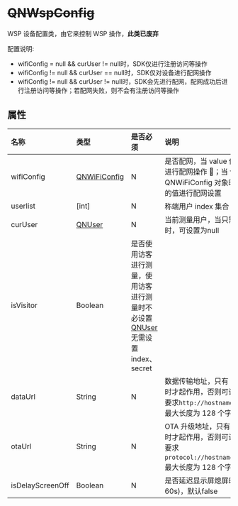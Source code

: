# ~~QNWspConfig~~

WSP 设备配置类，由它来控制 WSP 操作，**此类已废弃**

配置说明:

- wifiConfig = null && curUser != null时，SDK仅进行注册访问等操作
- wifiConfig != null && curUser == null时，SDK仅对设备进行配网操作
- wifiConfig != null && curUser != null时，SDK会先进行配网，配网成功后进行注册访问等操作；若配网失败，则不会有注册访问等操作


## 属性

| 名称        | 类型                             |  是否必须  | 说明                                                                                                                             |
| :---------- | :--------------------------------| :--------------------------------  | :------------------------------------------------------------------------------------------------------------------------------- |
| wifiConfig  | [QNWiFiConfig](./QNWiFiConfig.md) | N | 是否配网，当 value 值为 null 时，不进行配网操作 ；当 value 值为 QNWiFiConfig 对象时，根据对象中的值进行配网设置                  |
| userlist |  [int]                         | N | 称端用户 index 集合                                                                                                        |                |
| curUser     | [QNUser](./QNUser.md)             | N | 当前测量用户，当只需配网无需测量时，可设置为null                                                                                                                    |
| isVisitor   | Boolean                           | 是否使用访客进行测量，使用访客进行测量时不必设置 [QNUser](./QNUser.md)无需设置 index、secret           |
| dataUrl     | String                            | N | 数据传输地址，只有 wifiConfig 有值时才起作用，否则可设为 null，格式要求`http://hostname:port/path/`, 最大长度为 128 个字节       |
| otaUrl      | String                            | N | OTA 升级地址，只有 wifiConfig 有值时才起作用，否则可设为 null，格式要求`protocol://hostname[:port]/path/`, 最大长度为 128 个字节 |
| isDelayScreenOff | Boolean                       | N | 是否延迟显示屏熄屏时间(大约延时60s)，默认false|
